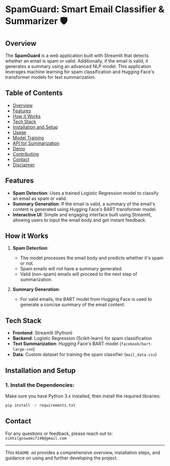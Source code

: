 # **SpamGuard: Smart Email Classifier & Summarizer** 🛡️

## **Overview**
The **SpamGuard** is a web application built with Streamlit that detects whether an email is spam or valid. Additionally, if the email is valid, it generates a summary using an advanced NLP model. This application leverages machine learning for spam classification and Hugging Face's transformer models for text summarization.

## **Table of Contents**
- [Overview](#overview)
- [Features](#features)
- [How it Works](#how-it-works)
- [Tech Stack](#tech-stack)
- [Installation and Setup](#installation-and-setup)
- [Usage](#usage)
- [Model Training](#model-training)
- [API for Summarization](#api-for-summarization)
- [Demo](#demo)
- [Contributing](#contributing)
- [Contact](#contact)
- [Disclaimer](#disclaimer)

## **Features**
- **Spam Detection**: Uses a trained Logistic Regression model to classify an email as spam or valid.
- **Summary Generation**: If the email is valid, a summary of the email's content is generated using Hugging Face's BART transformer model.
- **Interactive UI**: Simple and engaging interface built using Streamlit, allowing users to input the email body and get instant feedback.

## **How it Works**
1. **Spam Detection**:
   - The model processes the email body and predicts whether it's spam or not.
   - Spam emails will not have a summary generated.
   - Valid (non-spam) emails will proceed to the next step of summarization.

2. **Summary Generation**:
   - For valid emails, the BART model from Hugging Face is used to generate a concise summary of the email content.

## **Tech Stack**
- **Frontend**: Streamlit (Python)
- **Backend**: Logistic Regression (Scikit-learn) for spam classification
- **Text Summarization**: Hugging Face's BART model (`facebook/bart-large-cnn`)
- **Data**: Custom dataset for training the spam classifier (`mail_data.csv`)

## **Installation and Setup**

### 1. Install the Dependencies:
Make sure you have Python 3.x installed, then install the required libraries:

```bash
pip install -r requirements.txt
```
## Contact
For any questions or feedback, please reach out to: `nikhilgoswami7140@gmail.com`

---

This `README.md` provides a comprehensive overview, installation steps, and guidance on using and further developing the project.
